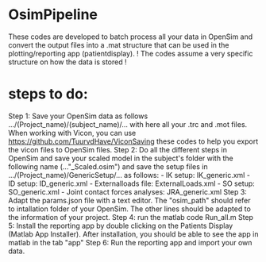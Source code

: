 # OsimPipeline

These codes are developed to batch process all your data in OpenSim and convert the output files into a .mat structure that can be used in the plotting/reporting app (patientdisplay).
! The codes assume a very specific structure on how the data is stored !
# steps to do: 
Step 1: Save your OpenSim data as follows .../(Project_name)/(subject_name)/... with here all your .trc and .mot files. When working with Vicon, you can use https://github.com/TuurvdHave/ViconSaving 
these codes to help you export the vicon files to OpenSim files. 
Step 2: Do all the different steps in OpenSim and save your scaled model in the subject's folder with the following name (..."_Scaled.osim") and save the setup files in .../(Project_name)/GenericSetup/...
		as follows:
			- IK setup: IK_generic.xml
			- ID setup: ID_generic.xml
			- Externalloads file: ExternalLoads.xml
			- SO setup: SO_generic.xml
			- Joint contact forces analyses: JRA_generic.xml
Step 3: Adapt the params.json file with a text editor. The "osim_path" should refer to intallation folder of your OpenSim. The other lines should be adapted to the information of your project. 
Step 4: run the matlab code Run_all.m 
Step 5: Install the reporting app by double clicking on the Patients Display (Matlab App Installer). After installation, you should be able to see the app in matlab in the tab "app"
Step 6: Run the reporting app and import your own data. 

 
